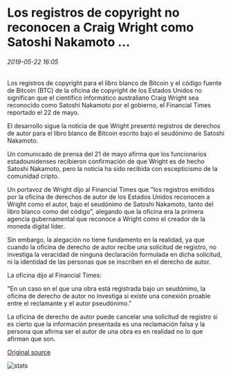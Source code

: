 # Los registros de copyright no reconocen a Craig Wright como Satoshi Nakamoto ...

###### 2019-05-22 16:05

Los registros de copyright para el libro blanco de Bitcoin y el código fuente de Bitcoin (BTC) de la oficina de copyright de los Estados Unidos no significan que el científico informático australiano Craig Wright sea reconocido como Satoshi Nakamoto por el gobierno, el Financial Times reportado el 22 de mayo.

El desarrollo sigue la noticia de que Wright presentó registros de derechos de autor para el libro blanco de Bitcoin escrito bajo el seudónimo de Satoshi Nakamoto.

Un comunicado de prensa del 21 de mayo afirma que los funcionarios estadounidenses recibieron confirmación de que Wright es de hecho Satoshi Nakamoto, pero la noticia ha sido recibida con escepticismo de la comunidad cripto.

Un portavoz de Wright dijo al Financial Times que "los registros emitidos por la oficina de derechos de autor de los Estados Unidos reconocen a Wright como el autor, bajo el seudónimo de Satoshi Nakamoto, tanto del libro blanco como del código", alegando que la oficina era la primera agencia gubernamental que reconoce a Wright como el creador de la moneda digital líder.

Sin embargo, la alegación no tiene fundamento en la realidad, ya que cuando la oficina de derecho de autor recibe una solicitud de registro, no investiga la veracidad de ninguna declaración formulada en dicha solicitud, ni la identidad de las personas que se inscriben en el derecho de autor.

La oficina dijo al Financial Times:

"En un caso en el que una obra está registrada bajo un seudónimo, la oficina de derecho de autor no investiga si existe una conexión proable entre el reclamante y el autor pseudónimo."

La oficina de derecho de autor puede cancelar una solicitud de registro si es cierto que la información presentada es una reclamación falsa y la persona que afirma ser el autor de una obra es en realidad no lo que afirman que son.

[Original source](https://cointelegraph.com/news/copyright-registrations-do-not-recognize-craig-wright-as-satoshi-nakamoto)

![stats](https://c.statcounter.com/11760860/0/a89fa40b/1/ "stats")